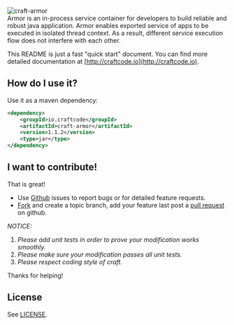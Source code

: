 ![craft-armor](http://craftcode.io/images/craft-logo.png)  
Armor is an in-process service container for developers to build reliable and robust java application. Armor enables exported service of apps to be executed in isolated thread context. As a result, different service execution flow does not interfere with each other.  

This README is just a fast "quick start" document.
You can find more detailed documentation at [http://craftcode.io](http://craftcode.io).

## How do I use it?
Use it as a maven dependency:

```xml
<dependency>
    <groupId>io.craftcode</groupId>
    <artifactId>craft-armor</artifactId>
    <version>1.1.2</version>
    <type>jar</type>
</dependency>
```

## I want to contribute!
That is great!

  * Use [Github](http://github.com) issues to report bugs or for detailed feature requests.
  * [Fork](https://help.github.com/articles/fork-a-repo/) and create a topic branch, add your feature last post a [pull request](https://help.github.com/articles/using-pull-requests/) on github.

_NOTICE:_  
  1. _Please add unit tests in order to prove your modification works smoothly._
  2. _Please make sure your modification passes all unit tests._
  3. _Please respect coding style of craft._  

Thanks for helping!

## License
See [LICENSE](https://github.com/mindwind/craft-armor/blob/master/LICENSE.txt).
